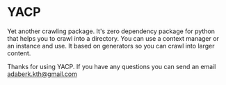 # YACP

Yet another crawling package. 
It's zero dependency package for python that helps you to crawl into a directory.
You can use a context manager or an instance and use.
It based on generators so you can crawl into larger content.

Thanks for using YACP.
If you have any questions you can send an email adaberk.kth@gmail.com